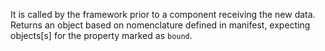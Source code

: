 It is called by the framework prior to a component receiving the new data. Returns an object based on nomenclature defined in manifest, expecting objects[s] for the property marked as `bound`.
